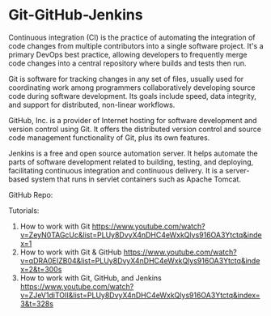 # Git-GitHub-Jenkins

Continuous integration (CI) is the practice of automating the integration of code changes from multiple contributors into a single software project. It's a primary DevOps best practice, allowing developers to frequently merge code changes into a central repository where builds and tests then run.

Git is software for tracking changes in any set of files, usually used for coordinating work among programmers collaboratively developing source code during software development. Its goals include speed, data integrity, and support for distributed, non-linear workflows.

GitHub, Inc. is a provider of Internet hosting for software development and version control using Git. It offers the distributed version control and source code management functionality of Git, plus its own features.

Jenkins is a free and open source automation server. It helps automate the parts of software development related to building, testing, and deploying, facilitating continuous integration and continuous delivery. It is a server-based system that runs in servlet containers such as Apache Tomcat.

GitHub Repo: 

Tutorials:

1. How to work with Git https://www.youtube.com/watch?v=ZeyN0TAGcUc&list=PLUy8DvyX4nDHC4eWxkQlys916OA3Ytctq&index=1
2. How to work with Git & GitHub https://www.youtube.com/watch?v=qDRA0EIZB04&list=PLUy8DvyX4nDHC4eWxkQlys916OA3Ytctq&index=2&t=300s
3. How to work with Git, GitHub, and Jenkins https://www.youtube.com/watch?v=ZJeV1diTOII&list=PLUy8DvyX4nDHC4eWxkQlys916OA3Ytctq&index=3&t=328s
